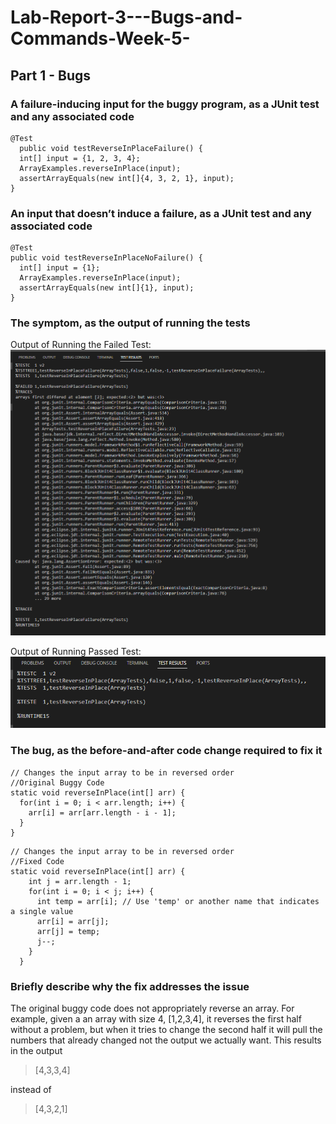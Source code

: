 # Lab-Report-3---Bugs-and-Commands-Week-5-
## Part 1 - Bugs

### A failure-inducing input for the buggy program, as a JUnit test and any associated code
```
@Test
  public void testReverseInPlaceFailure() {
  int[] input = {1, 2, 3, 4};
  ArrayExamples.reverseInPlace(input);
  assertArrayEquals(new int[]{4, 3, 2, 1}, input);
}
```

### An input that doesn’t induce a failure, as a JUnit test and any associated code

```
@Test
public void testReverseInPlaceNoFailure() {
  int[] input = {1};
  ArrayExamples.reverseInPlace(input);
  assertArrayEquals(new int[]{1}, input);
}
```

### The symptom, as the output of running the tests
Output of Running the Failed Test:
![Image](TestFailLab3.png)

Output of Running Passed Test:
![Image](TestPassLab3.png)

### The bug, as the before-and-after code change required to fix it

```
// Changes the input array to be in reversed order
//Original Buggy Code
static void reverseInPlace(int[] arr) {
  for(int i = 0; i < arr.length; i++) {
    arr[i] = arr[arr.length - i - 1];
  }
}
```

```
// Changes the input array to be in reversed order
//Fixed Code
static void reverseInPlace(int[] arr) {
    int j = arr.length - 1;
    for(int i = 0; i < j; i++) {
      int temp = arr[i]; // Use 'temp' or another name that indicates a single value
      arr[i] = arr[j];
      arr[j] = temp;
      j--;
    }
  }
```
###  Briefly describe why the fix addresses the issue
The original buggy code does not appropriately reverse an array. For example, given a an array with size 4, [1,2,3,4], it reverses the first half without a problem, but when it tries to change the second half it will pull the numbers that already changed not the output we actually want. This results in the output 
> [4,3,3,4]

instead of

> [4,3,2,1]
